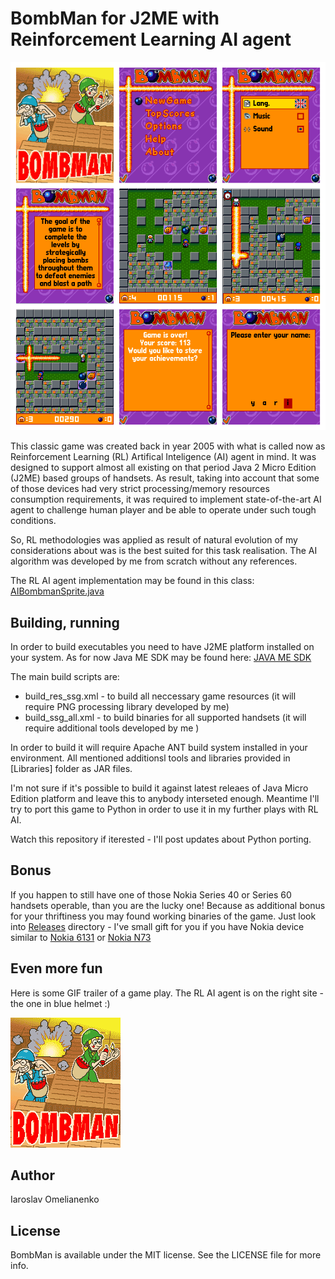 # BombMan for J2ME with Reinforcement Learning AI agent
![BombMan](https://raw.githubusercontent.com/yaricom/bombman-RL-AI-J2ME/master/docs/ng_site/bm_screen_shoots_568x664.gif)

This classic game was created back in year 2005 with what is called now as Reinforcement Learning (RL) Artifical Inteligence (AI) agent in mind. It was designed to support almost all existing on that period Java 2 Micro Edition (J2ME) based groups of handsets. As result, taking into account that some of those devices had very strict processing/memory resources consumption requirements, it was required to implement state-of-the-art AI agent to challenge human player and be able to operate under such tough conditions.

So, RL methodologies was applied as result of natural evolution of my considerations about was is the best suited for this task realisation. The AI algorithm was developed by me from scratch without any references.

The RL AI agent implementation may be found in this class: [AIBombmanSprite.java](https://github.com/yaricom/bombman-RL-AI-J2ME/blob/master/src/common/ng/games/bombman/sprites/AIBombmanSprite.java)

## Building, running
In order to build executables you need to have J2ME platform installed on your system. As for now Java ME SDK may be found here: [JAVA ME SDK](http://www.oracle.com/technetwork/java/embedded/javame/javame-sdk/overview/index.html)

The main build scripts are:
- build_res_ssg.xml - to build all neccessary game resources (it will require PNG processing library developed by me)
- build_ssg_all.xml - to build binaries for all supported handsets (it will require additional tools developed by me )

In order to build it will require Apache ANT build system installed in your environment. All mentioned additionsl tools and libraries provided in [Libraries] folder as JAR files.

I'm not sure if it's possible to build it against latest releaes of Java Micro Edition platform and leave this to anybody interseted enough. Meantime I'll try to port this game to Python in order to use it in my further plays with RL AI.

Watch this repository if iterested - I'll post updates about Python porting.

## Bonus
If you happen to still have one of those Nokia Series 40 or Series 60 handsets operable, than you are the lucky one! Because as additional bonus for your thriftiness you may found working binaries of the game. Just look into [Releases](https://github.com/yaricom/bombman-RL-AI-J2ME/tree/master/dist/ssg/all/release) directory - I've small gift for you if you have Nokia device similar to [Nokia 6131](http://www.gsmarena.com/nokia_6131-1434.php) or [Nokia N73](http://www.gsmarena.com/nokia_n73-1550.php)

## Even more fun
Here is some GIF trailer of a game play. The RL AI agent is on the right site - the one in blue helmet :)

![BombMan](https://raw.githubusercontent.com/yaricom/bombman-RL-AI-J2ME/master/docs/ng_site/bm_trailer_176x208.gif)

## Author

Iaroslav Omelianenko

## License

BombMan is available under the MIT license. See the LICENSE file for more info.
